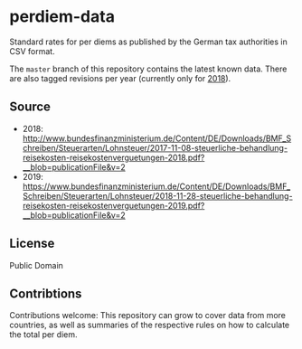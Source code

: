 # perdiem-data
Standard rates for per diems as published by the German tax authorities in CSV format.

The ``master`` branch of this repository contains the latest known data. There are also tagged revisions per year (currently only for [2018](https://github.com/techcultivation/perdiem-data/blob/2018/perdiems-de.csv)).

## Source

* 2018: http://www.bundesfinanzministerium.de/Content/DE/Downloads/BMF_Schreiben/Steuerarten/Lohnsteuer/2017-11-08-steuerliche-behandlung-reisekosten-reisekostenverguetungen-2018.pdf?__blob=publicationFile&v=2
* 2019: https://www.bundesfinanzministerium.de/Content/DE/Downloads/BMF_Schreiben/Steuerarten/Lohnsteuer/2018-11-28-steuerliche-behandlung-reisekosten-reisekostenverguetungen-2019.pdf?__blob=publicationFile&v=2

## License

Public Domain

## Contribtions

Contributions welcome: This repository can grow to cover data from more countries, as well as summaries of the respective rules on how to calculate the total per diem.
